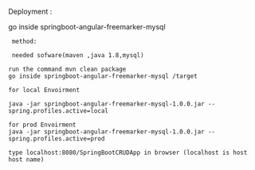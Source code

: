 Deployment :

go inside springboot-angular-freemarker-mysql 

     method:

     needed sofware(maven ,java 1.8,mysql)

    run the command mvn clean package
    go inside springboot-angular-freemarker-mysql /target
    
    for local Envoirment 
    
    java -jar springboot-angular-freemarker-mysql-1.0.0.jar --spring.profiles.active=local

    for prod Envoirment
    java -jar springboot-angular-freemarker-mysql-1.0.0.jar --spring.profiles.active=prod

    type localhost:8080/SpringBootCRUDApp in browser (localhost is host host name)



